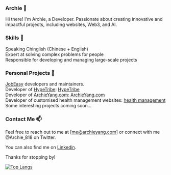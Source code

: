 ### Archie 👋
Hi there! I'm Archie, a Developer.
Passionate about creating innovative and impactful projects, including websites, Web3, and AI.

### Skills 👀
Speaking Chinglish (Chinese + English)\
Expert at solving complex problems for people\
Responsible for developing and managing large-scale projects

### Personal Projects 🌱
[JobEasy](https://www.jobeasy.pro/) developers and maintainers.\
Developer of [HypeTribe](https://ethglobal.com/showcase/hypetribe-eb8om): [HypeTribe](https://github.com/Archie818/hypetribe)\
Developer of [ArchieYang.com](https://archieyang.com/): [ArchieYang.com](https://github.com/Archie818/first-personal-website)\
Developer of customised health management websites: [health management](https://github.com/Archie818/health-management)\
Some interesting projects coming soon...

### Contact Me 📫
Feel free to reach out to me at [me@archieyang.com] or connect with me @Archie_818 on Twitter.

You can also find me on [Linkedin](https://www.linkedin.com/in/yangy818/).

Thanks for stopping by!

[![Top Langs](https://github-readme-stats.vercel.app/api/top-langs/?username=archie818&layout=compact)](https://github.com/anuraghazra/github-readme-stats)
